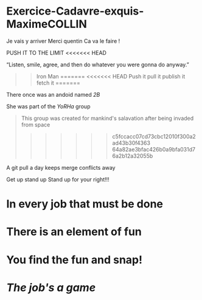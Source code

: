 # Exercice-Cadavre-exquis-MaximeCOLLIN
Je vais y arriver
Merci quentin
Ca va le faire !

PUSH IT TO THE LIMIT
<<<<<<< HEAD

“Listen, smile, agree, and then do whatever you were gonna do anyway.”
>> Iron Man
=======
<<<<<<< HEAD
Push it
pull it
publish it
fetch it
=======

There once was an andoid named _2B_

She was part of the *YoRHa* group
> This group was created for mankind's salavation after being invaded from space
>>>>>>> c5fccacc07cd73cbc12010f300a2ad43b30f4363
>>>>>>> 64a82ae3bfac426b0a9bfa031d76a2b12a32055b

A git pull a day keeps merge conflicts away


Get up stand up
Stand up for your right!!!

# In every job that must be done
# There is an element of fun
# You find the fun and snap!
# *The job's a game*
